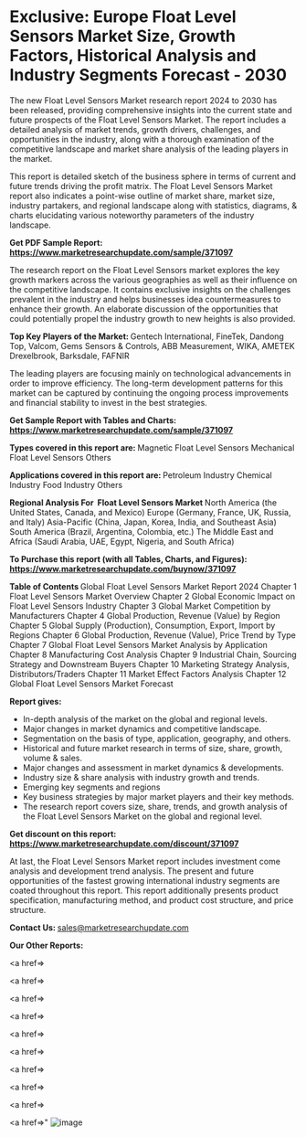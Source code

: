 # Exclusive: Europe Float Level Sensors Market Size, Growth Factors, Historical Analysis and Industry Segments Forecast - 2030

The new Float Level Sensors Market research report 2024 to 2030 has been released, providing comprehensive insights into the current state and future prospects of the Float Level Sensors Market. The report includes a detailed analysis of market trends, growth drivers, challenges, and opportunities in the industry, along with a thorough examination of the competitive landscape and market share analysis of the leading players in the market.

This report is detailed sketch of the business sphere in terms of current and future trends driving the profit matrix. The Float Level Sensors Market report also indicates a point-wise outline of market share, market size, industry partakers, and regional landscape along with statistics, diagrams, &amp; charts elucidating various noteworthy parameters of the industry landscape.

<strong><b>Get PDF Sample Report: <a href=https://www.marketresearchupdate.com/sample/371097>https://www.marketresearchupdate.com/sample/371097</a></b></strong>

The research report on the Float Level Sensors market explores the key growth markers across the various geographies as well as their influence on the competitive landscape. It contains exclusive insights on the challenges prevalent in the industry and helps businesses idea countermeasures to enhance their growth. An elaborate discussion of the opportunities that could potentially propel the industry growth to new heights is also provided.

<strong><b>Top Key Players of the Market:
</b></strong>Gentech International, FineTek, Dandong Top, Valcom, Gems Sensors & Controls, ABB Measurement, WIKA, AMETEK Drexelbrook, Barksdale, FAFNIR<strong><b>
</b></strong>

The leading players are focusing mainly on technological advancements in order to improve efficiency. The long-term development patterns for this market can be captured by continuing the ongoing process improvements and financial stability to invest in the best strategies.

<strong><b>Get Sample Report with Tables and Charts: <a href=https://www.marketresearchupdate.com/sample/371097>https://www.marketresearchupdate.com/sample/371097</a></b></strong>

<strong><b>Types covered in this report are:
</b></strong>Magnetic Float Level Sensors
Mechanical Float Level Sensors
Others<strong><b>
</b></strong>

<strong><b>Applications covered in this report are:
</b></strong>Petroleum Industry
Chemical Industry
Food Industry
Others<strong><b>
</b></strong>

<strong><b>Regional Analysis For  Float Level Sensors Market</b></strong><strong><b>
</b></strong>North America (the United States, Canada, and Mexico)
Europe (Germany, France, UK, Russia, and Italy)
Asia-Pacific (China, Japan, Korea, India, and Southeast Asia)
South America (Brazil, Argentina, Colombia, etc.)
The Middle East and Africa (Saudi Arabia, UAE, Egypt, Nigeria, and South Africa)

<strong><b>To Purchase this report (with all Tables, Charts, and Figures): <a href=https://www.marketresearchupdate.com/buynow/371097>https://www.marketresearchupdate.com/buynow/371097</a></b></strong>

<strong><b>Table of Contents</b></strong><strong><b>
</b></strong>Global Float Level Sensors Market Report 2024
Chapter 1 Float Level Sensors Market Overview
Chapter 2 Global Economic Impact on Float Level Sensors Industry
Chapter 3 Global Market Competition by Manufacturers
Chapter 4 Global Production, Revenue (Value) by Region
Chapter 5 Global Supply (Production), Consumption, Export, Import by Regions
Chapter 6 Global Production, Revenue (Value), Price Trend by Type
Chapter 7 Global Float Level Sensors Market Analysis by Application
Chapter 8 Manufacturing Cost Analysis
Chapter 9 Industrial Chain, Sourcing Strategy and Downstream Buyers
Chapter 10 Marketing Strategy Analysis, Distributors/Traders
Chapter 11 Market Effect Factors Analysis
Chapter 12 Global Float Level Sensors Market Forecast

<strong><b>Report gives:</b></strong>

- In-depth analysis of the market on the global and regional levels.
- Major changes in market dynamics and competitive landscape.
- Segmentation on the basis of type, application, geography, and others.
- Historical and future market research in terms of size, share, growth, volume &amp; sales.
- Major changes and assessment in market dynamics &amp; developments.
- Industry size &amp; share analysis with industry growth and trends.
- Emerging key segments and regions
- Key business strategies by major market players and their key methods.
- The research report covers size, share, trends, and growth analysis of the Float Level Sensors Market on the global and regional level.

<strong><b>Get discount on this report: <a href=https://www.marketresearchupdate.com/discount/371097>https://www.marketresearchupdate.com/discount/371097</a></b></strong>

At last, the Float Level Sensors Market report includes investment come analysis and development trend analysis. The present and future opportunities of the fastest growing international industry segments are coated throughout this report. This report additionally presents product specification, manufacturing method, and product cost structure, and price structure.

<strong><b>Contact Us:
</b></strong>sales@marketresearchupdate.com

<strong>Our Other Reports:</strong>

<a href=></a>

<a href=></a>

<a href=></a>

<a href=></a>

<a href=></a>

<a href=></a>

<a href=></a>

<a href=></a>

<a href=></a>

<a href=></a>"
![image](https://github.com/Gayatrikarjule/Market-Analysis-360/assets/97346546/ff4e5572-0a3e-4a44-8972-53fa2a8c9b1d)
